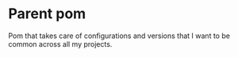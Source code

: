 # Parent pom
Pom that takes care of configurations and versions that I want to be common across all my projects.